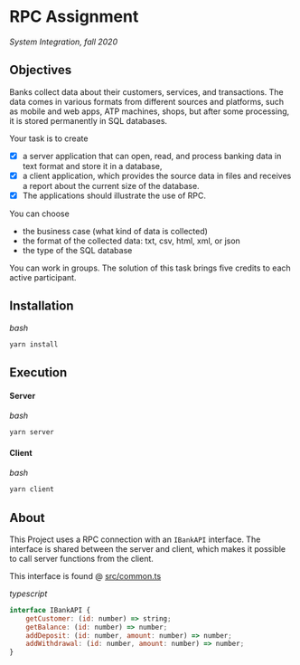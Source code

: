# RPC Assignment
_System Integration, fall 2020_

## Objectives

Banks collect data about their customers, services, and transactions. The data comes in various formats from different sources and platforms, such as mobile and web apps, ATP machines, shops, but after some processing, it is stored permanently in SQL databases.

Your task is to create
- [x] a server application that can open, read, and process banking data in text format and store it in a database,
- [x] a client application, which provides the source data in files and receives a report about the current size of the database.
- [x] The applications should illustrate the use of RPC.

You can choose
* the business case (what kind of data is collected)
* the format of the collected data: txt, csv, html, xml, or json
* the type of the SQL database

You can work in groups.
The solution of this task brings five credits to each active participant.

## Installation
_bash_
```bash
yarn install
```

## Execution

#### Server
_bash_
```bash
yarn server
```

#### Client
_bash_
```bash
yarn client
```

## About
This Project uses a RPC connection with an `IBankAPI` interface. The interface is shared between the server and client, which makes it possible to call server functions from the client.

This interface is found @ [src/common.ts](src/common.ts)

_typescript_
```javascript
interface IBankAPI {
	getCustomer: (id: number) => string;
	getBalance: (id: number) => number;
	addDeposit: (id: number, amount: number) => number;
	addWithdrawal: (id: number, amount: number) => number;
}
```